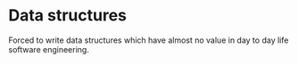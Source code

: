 Data structures
===============

Forced to write data structures which have almost no value in day to day life
software engineering.
